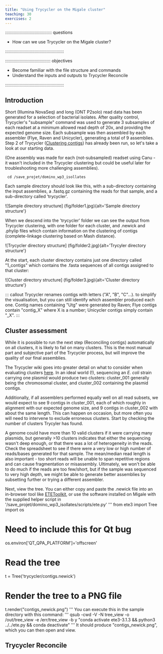 ```yaml
---
title: "Using Trycycler on the Migale cluster"
teaching: 30
exercises: 2
---
```


:::::::::::::::::::::::::::::::::::::: questions 

- How can we use Trycycler on the Migale cluster?

::::::::::::::::::::::::::::::::::::::::::::::::

::::::::::::::::::::::::::::::::::::: objectives

- Become familiar with the file structure and commands
- Understand the inputs and outputs to Trycycler Reconcile

::::::::::::::::::::::::::::::::::::::::::::::::

## Introduction

Short (Illumina NovaSeq) and long (ONT P2solo) read data has been generated for a selection of bacterial isolates. After quality control, Trycycler's "subsample" command was used to generate 3 subsamples of each readset at a minimum allowed read depth of 20x, and providing the expected genome size. Each subsample was then assembled by each assembler (Flye, Raven and Unicycler), generating a total of 9 assemblies. Step 2 of Trycycler ([Clustering contigs](https://github.com/rrwick/Trycycler/wiki/Clustering-contigs)) has already been run, so let's take a look at our starting data.

(One assembly was made for each (not-subsampled) readset using Canu - it wasn't included in the Trycycler clustering but could be useful later for troubleshooting more challenging assemblies).

```
 cd /save_projet/domino_wp3_isollates
```
Each sample directory should look like this, with a sub-directory containing the input assemblies, a .fastq.gz containing the reads for that sample, and a sub-directory called 'trycycler'.

![Sample directory structure] (fig/folder1.jpg){alt='Sample directory structure'}

When we descend into the 'trycycler' folder we can see the output from Trycycler clustering, with one folder for each cluster, and .newick and .phylip files which contain information on the clustering of contigs (complete-linkage clustering based on Mash distance).

![Trycycler directory structure] (fig/folder2.jpg){alt='Trycyler directory structure'}

At the start, each cluster directory contains just one directory called "1_contigs" which contains the .fasta sequences of all contigs assigned to that cluster:

![Cluster directory structure] (fig/folder3.jpg){alt='Cluster directory structure'}

::: callout
Trycycler renames contigs with letters ("A", "B", "C"...). to simplify the visualisation, but you can still identify which assembler produced each one. Contig names containing "Utg" were generated by Raven; Flye contigs contain "contig_X" where X is a number; Unicycler contigs simply contain "_X". 
:::

## Cluster assessment

While it is possible to run the next step (Reconciling contigs) automatically on all clusters, it is likely to fail on many clusters. This is the most manual part and subjective part of the Trycycler process, but will improve the quality of our final assemblies. 

The Trycycler wiki goes into greater detail on what to consider when evaluating clusters [here](https://github.com/rrwick/Trycycler/wiki/Clustering-contigs#choose-your-clusters). In an ideal world (!), sequencing an *E. coli* strain carrying one plasmid would produce two clusters: cluster_001 generally being the chromosomal cluster, and cluster_002 containing the plasmid contigs. 

Additionally, if all assemblers performed equally well on all read subsets, we would expect to see 9 contigs in cluster_001, each of which roughly in alignment with our expected genome size, and 9 contigs in cluster_002 with about the same length. This can happen on occasion, but more often you will need to intervene to exclude erroneous clusters. Start by checking the number of clusters Trycyler has found. 

A genome could have more than 10 valid clusters if it were carrying many plasmids, but generally >10 clusters indicates that either the sequencing wasn't deep enough, or that there was a lot of heterogeneity in the reads. Check the spreadsheet to see if there were a very low or high number of reads/bases generated for that sample. The mean/median read length is also important - too short reads will be unable to span repetitive regions and can cause fragmentation or misassembly. Ultimately, we won't be able to do much if the reads are too few/short, but if the sample was sequenced to very high depth, we might be able to generate better assemblies by subsetting further or trying a different assembler.

Next, view the tree. You can either copy and paste the .newick file into an in-browser tool like [ETEToolkit](http://etetoolkit.org/treeview/), or use the software installed on Migale with the supplied helper script in '/save_projet/domino_wp3_isollates/scripts/ete.py'
'''
from ete3 import Tree
import os
# Need to include this for Qt bug
os.environ['QT_QPA_PLATFORM']='offscreen'

# Read the tree
t = Tree('trycycler/contigs.newick')

# Render the tree to a PNG file
t.render("contigs_newick.png")
'''
You can execute this in the sample directory with this command:
'''
qsub -cwd -V -N tree_view -o /out/tree_view -e /err/tree_view -b y "conda activate ete3-3.1.3 && python3 ../../ete.py && conda deactivate"
'''
It should produce "contigs_newick.png", which you can then open and view. 

## Trycycler Reconcile



[r-markdown]: https://rmarkdown.rstudio.com/
